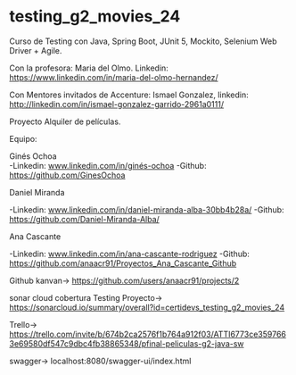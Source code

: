 # testing_g2_movies_24

Curso de Testing con Java, Spring Boot, JUnit 5, Mockito, Selenium Web Driver + Agile. 

Con la profesora: Maria del Olmo. Linkedin: https://www.linkedin.com/in/maria-del-olmo-hernandez/

Con Mentores invitados de Accenture: Ismael Gonzalez, linkedin: http://linkedin.com/in/ismael-gonzalez-garrido-2961a0111/

Proyecto Alquiler de películas.

Equipo: 

Ginés Ochoa       
        -Linkedin: www.linkedin.com/in/ginés-ochoa
        -Github: https://github.com/GinesOchoa
        
Daniel Miranda 

-Linkedin: www.linkedin.com/in/daniel-miranda-alba-30bb4b28a/         -Github: https://github.com/Daniel-Miranda-Alba/ 
       
Ana Cascante 

-Linkedin: www.linkedin.com/in/ana-cascante-rodriguez          -Github: https://github.com/anaacr91/Proyectos_Ana_Cascante_Github

Github kanvan-> https://github.com/users/anaacr91/projects/2

sonar cloud cobertura Testing Proyecto-> https://sonarcloud.io/summary/overall?id=certidevs_testing_g2_movies_24

Trello-> https://trello.com/invite/b/674b2ca2576f1b764a912f03/ATTI6773ce3597663e69580df547c9dbc4fb38865348/pfinal-peliculas-g2-java-sw

swagger-> localhost:8080/swagger-ui/index.html




